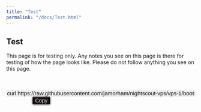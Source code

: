 ```yaml
---
title: "Test"
permalink: "/docs/Test.html"
---
```


## Test  
This page is for testing only.  Any notes you see on this page is there for testing of how the page looks like.  Please do not follow anything you see on this page.
  
<br/>  
<br/>  

  
<input type="text" value="curl https://raw.githubusercontent.com/jamorham/nightscout-vps/vps-1/bootstrap.sh | bash" readonly id="myInputText" style="border:none; color:#101010; background-color:#ededed; width:100%; font-size:15px">  
<button onclick="FunctionCopyText()" style="border: 1px solid #200000; color:#f0f0f0; background: linear-gradient(#121212, #121212); font-size:14px; background-color:#0066ff; font-weight:400; border-radius: 2px; margin-left:70px; padding:1px 6px; display:inline-block; box-shadow: inset 0px 1px 0px rgba(255,255,255,.3), 0px 1px 5px rgba(0,0,0,.7); :hover ">Copy</button>
  
